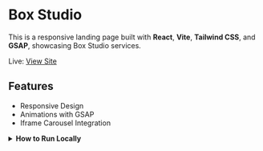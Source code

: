 # Box Studio

This is a responsive landing page built with **React**, **Vite**, **Tailwind CSS**, and **GSAP**, showcasing Box Studio services.

Live: [View Site](https://box-studio.vercel.app/#)

## Features
 - Responsive Design
 - Animations with GSAP
 - Iframe Carousel Integration

<details>
  <summary><strong>How to Run Locally</strong></summary>

  1. Clone the repo
     `https://github.com/joshuakitong/box-studio`

  2. Install dependencies
     `npm install`

  3. Run the app
     `npm run dev`
</details>